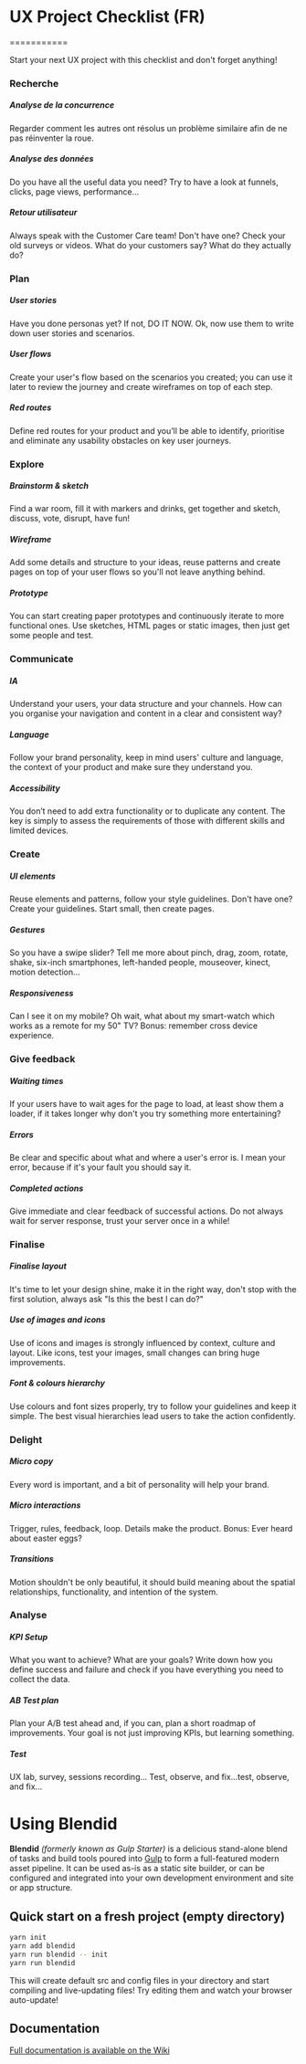 # UX Project Checklist (FR)
===========

Start your next UX project with this checklist and don't forget anything!


### Recherche

##### Analyse de la concurrence
Regarder comment les autres ont résolus un problème similaire afin de ne pas réinventer la roue.

##### Analyse des données
Do you have all the useful data you need? Try to have a look at funnels, clicks, page views, performance... 

##### Retour utilisateur
Always speak with the Customer Care team! Don't have one? Check your old surveys or videos. What do your customers say? What do they actually do? 


### Plan

##### User stories
Have you done personas yet? If not, DO IT NOW. Ok, now use them to write down user stories and scenarios. 

##### User flows
Create your user's flow based on the scenarios you created; you can use it later to review the journey and create wireframes on top of each step. 

##### Red routes
Define red routes for your product and you’ll be able to identify, prioritise and eliminate any usability obstacles on key user journeys. 


### Explore

##### Brainstorm & sketch
Find a war room, fill it with markers and drinks, get together and sketch, discuss, vote, disrupt, have fun! 

##### Wireframe
Add some details and structure to your ideas, reuse patterns and create pages on top of your user flows so you'll not leave anything behind. 

##### Prototype
You can start creating paper prototypes and continuously iterate to more functional ones. Use sketches, HTML pages or static images, then just get some people and test. 


### Communicate

##### IA
Understand your users, your data structure and your channels. How can you organise your navigation and content in a clear and consistent way? 

##### Language
Follow your brand personality, keep in mind users' culture and language, the context of your product and make sure they understand you. 

##### Accessibility
You don’t need to add extra functionality or to duplicate any content. The key is simply to assess the requirements of those with different skills and limited devices. 


### Create

##### UI elements
Reuse elements and patterns, follow your style guidelines. Don't have one? Create your guidelines. Start small, then create pages. 

##### Gestures
So you have a swipe slider? Tell me more about pinch, drag, zoom, rotate, shake, six-inch smartphones, left-handed people, mouseover, kinect, motion detection... 

##### Responsiveness
Can I see it on my mobile? Oh wait, what about my smart-watch which works as a remote for my 50" TV? Bonus: remember cross device experience. 


### Give feedback

##### Waiting times
If your users have to wait ages for the page to load, at least show them a loader, if it takes longer why don't you try something more entertaining? 

##### Errors
Be clear and specific about what and where a user's error is. I mean your error, because if it's your fault you should say it. 

##### Completed actions
Give immediate and clear feedback of successful actions. Do not always wait for server response, trust your server once in a while! 


### Finalise

##### Finalise layout
It's time to let your design shine, make it in the right way, don't stop with the first solution, always ask "Is this the best I can do?" 

##### Use of images and icons
Use of icons and images is strongly influenced by context, culture and layout. Like icons, test your images, small changes can bring huge improvements. 

##### Font & colours hierarchy
Use colours and font sizes properly, try to follow your guidelines and keep it simple. The best visual hierarchies lead users to take the action confidently. 


### Delight

##### Micro copy
Every word is important, and a bit of personality will help your brand. 

##### Micro interactions
Trigger, rules, feedback, loop. Details make the product. Bonus: Ever heard about easter eggs? 

##### Transitions
Motion shouldn't be only beautiful, it should build meaning about the spatial relationships, functionality, and intention of the system. 


### Analyse

##### KPI Setup
What you want to achieve? What are your goals? Write down how you define success and failure and check if you have everything you need to collect the data. 

##### AB Test plan
Plan your A/B test ahead and, if you can, plan a short roadmap of improvements. Your goal is not just improving KPIs, but learning something. 

##### Test
UX lab, survey, sessions recording... Test, observe, and fix...test, observe, and fix... 

# Using Blendid

**Blendid** *(formerly known as Gulp Starter)* is a delicious stand-alone blend of tasks and build tools poured into [Gulp](http://gulpjs.com/) to form a full-featured modern asset pipeline. It can be used as-is as a static site builder, or can be configured and integrated into your own development environment and site or app structure.

## Quick start on a fresh project (empty directory)
```bash
yarn init
yarn add blendid
yarn run blendid -- init
yarn run blendid
```

This will create default src and config files in your directory and start compiling and live-updating files! Try editing them and watch your browser auto-update!

## Documentation

[Full documentation is available on the Wiki](https://github.com/vigetlabs/blendid/wiki)

